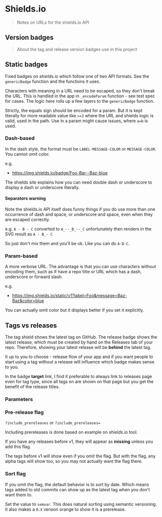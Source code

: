 # Shields.io
> Notes on URLs for the shields.io API


## Version badges
> About the tag and release version badges use in this project

## Static badges

Fixed badges on _shields.io_ which follow one of two API formats. See the `genericBadge` function and the functions it uses.

Characters with meaning in a URL need to be escaped, so they don't break the URL. This is handled in the app in `_encodeParam` function - see test spec for cases. The logic here rolls up a few layers to the `genericBadge` function.

Strictly, the equals sign should be encoded for a param. But it is kept literally for more readable value like `>=3` where the URL and shields logic is valid, used in the path. Use in a param might cause issues, where `a=b` is used.

### Dash-based

In the dash style, the format must be `LABEL-MESSAGE-COLOR` or `MESSAGE-COLOR`. You cannot omit color.

e.g.

- https://img.shields.io/badge/Foo-Bar--Baz-blue

The shields site explains how you can need double dash or underscore to display a dash or underscore literally.

#### Separators warning

Note the shields.io API itself does funny things if you do use more than one occurrence of dash and space, or underscore and space, even when they are escaped correctly.

e.g. `A - B - C` converted to `A_--_B_--_C` unfortunately then renders in the SVG result as `A - B_- C`

So just don't mix them and you'll be ok. Like you can do `A-B-C`.

### Param-based

A more verbose URL. The advantage is that you can use characters without encoding them, such as if have a repo title or URL which has a dash, underscore or forward slash.

e.g.

- https://img.shields.io/static/v1?label=Foo&message=Baz-Baz&color=blue

You can actually omit color but it displays better if you set it explicitly.


## Tags vs releases

The tag shield shows the latest tag on GitHub. The release badge shows the latest release, which must be created by hand on the Releases tab of your repo. Therefore, showing your latest release will be **behind**
 the latest tag.

It up to you to choose - release flow of your app and if you want people to start using a tag without a release will influence which badge makes sense to you.

In the badge **target** link, I find it preferable to always link to releases page even for tag type, since all tags on are shown on that page but you get the benefit of the release titles.

### Parameters

### Pre-release flag

`?include_prereleases` or `?include_prereleases=`

Including prereleases is done based on example on _shields.io_ tool.

If you have any releases before v1, they will appear as **missing** unless you add this flag.

The tags before v1 will show even if you omit the flag. But with the flag, any alpha tags will show too, so you may not actually want the flag there.

### Sort flag

If you omit the flag, the default behavior is to sort by date. Which means tags added to  old commits can show up as the latest tag when you don't want them to.

Set the value to `semvar`. This does natural sorting using semantic versioning. It also makes a `0.X` version orange to show it is a prerelease.
